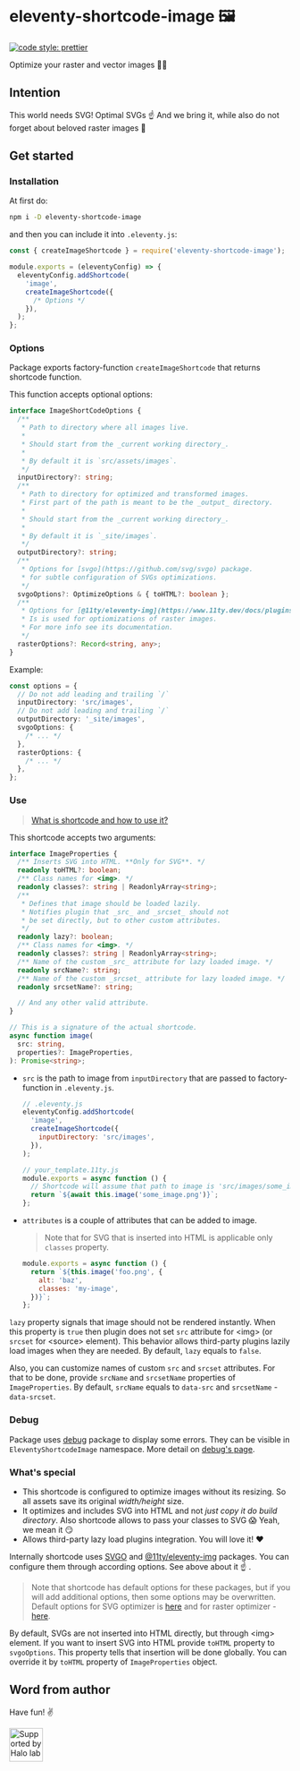 # eleventy-shortcode-image 🖼

[![code style: prettier](https://img.shields.io/badge/code_style-prettier-ff69b4.svg?style=flat-square)](https://github.com/prettier/prettier)

Optimize your raster and vector images 👨‍🎨

## Intention

This world needs SVG! Optimal SVGs ☝️ And we bring it, while also do not forget about beloved raster images 🙂

## Get started

### Installation

At first do:

```sh
npm i -D eleventy-shortcode-image
```

and then you can include it into `.eleventy.js`:

```js
const { createImageShortcode } = require('eleventy-shortcode-image');

module.exports = (eleventyConfig) => {
  eleventyConfig.addShortcode(
    'image',
    createImageShortcode({
      /* Options */
    }),
  );
};
```

### Options

Package exports factory-function `createImageShortcode` that returns shortcode function.

This function accepts optional options:

```ts
interface ImageShortCodeOptions {
  /**
   * Path to directory where all images live.
   *
   * Should start from the _current working directory_.
   *
   * By default it is `src/assets/images`.
   */
  inputDirectory?: string;
  /**
   * Path to directory for optimized and transformed images.
   * First part of the path is meant to be the _output_ directory.
   *
   * Should start from the _current working directory_.
   *
   * By default it is `_site/images`.
   */
  outputDirectory?: string;
  /**
   * Options for [svgo](https://github.com/svg/svgo) package.
   * for subtle configuration of SVGs optimizations.
   */
  svgoOptions?: OptimizeOptions & { toHTML?: boolean };
  /**
   * Options for [@11ty/eleventy-img](https://www.11ty.dev/docs/plugins/image/) package.
   * Is is used for optiomizations of raster images.
   * For more info see its documentation.
   */
  rasterOptions?: Record<string, any>;
}
```

Example:

```ts
const options = {
  // Do not add leading and trailing `/`
  inputDirectory: 'src/images',
  // Do not add leading and trailing `/`
  outputDirectory: '_site/images',
  svgoOptions: {
    /* ... */
  },
  rasterOptions: {
    /* ... */
  },
};
```

### Use

> [What is shortcode and how to use it?](https://www.11ty.dev/docs/shortcodes/)

This shortcode accepts two arguments:

```ts
interface ImageProperties {
  /** Inserts SVG into HTML. **Only for SVG**. */
  readonly toHTML?: boolean;
  /** Class names for <img>. */
  readonly classes?: string | ReadonlyArray<string>;
  /**
   * Defines that image should be loaded lazily.
   * Notifies plugin that _src_ and _srcset_ should not
   * be set directly, but to other custom attributes.
   */
  readonly lazy?: boolean;
  /** Class names for <img>. */
  readonly classes?: string | ReadonlyArray<string>;
  /** Name of the custom _src_ attribute for lazy loaded image. */
  readonly srcName?: string;
  /** Name of the custom _srcset_ attribute for lazy loaded image. */
  readonly srcsetName?: string;

  // And any other valid attribute.
}

// This is a signature of the actual shortcode.
async function image(
  src: string,
  properties?: ImageProperties,
): Promise<string>;
```

- `src` is the path to image from `inputDirectory` that are passed to factory-function in `.eleventy.js`.

  ```js
  // .eleventy.js
  eleventyConfig.addShortcode(
    'image',
    createImageShortcode({
      inputDirectory: 'src/images',
    }),
  );

  // your_template.11ty.js
  module.exports = async function () {
    // Shortcode will assume that path to image is 'src/images/some_image.png'
    return `${await this.image('some_image.png')}`;
  };
  ```

- `attributes` is a couple of attributes that can be added to image.

  > Note that for SVG that is inserted into HTML is applicable only `classes` property.

  ```js
  module.exports = async function () {
    return `${this.image('foo.png', {
      alt: 'baz',
      classes: 'my-image',
    })}`;
  };
  ```

`lazy` property signals that image should not be rendered instantly. When this property is `true` then plugin does not set `src` attribute for \<img> (or `srcset` for \<source> element). This behavior allows third-party plugins lazily load images when they are needed. By default, `lazy` equals to `false`.

Also, you can customize names of custom `src` and `srcset` attributes. For that to be done, provide `srcName` and `srcsetName` properties of `ImageProperties`. By default, `srcName` equals to `data-src` and `srcsetName` - `data-srcset`.

### Debug

Package uses [debug](https://www.npmjs.com/package/debug) package to display some errors. They can be visible in `EleventyShortcodeImage` namespace. More detail on [debug's page](https://github.com/visionmedia/debug).

### What's special

- This shortcode is configured to optimize images without its resizing. So all assets save its original _width/height_ size.
- It optimizes and includes SVG into HTML and not _just copy it do build directory_. Also shortcode allows to pass your classes to SVG 😱 Yeah, we mean it 😏
- Allows third-party lazy load plugins integration. You will love it! ❤️

Internally shortcode uses [SVGO](https://github.com/svg/svgo) and [@11ty/eleventy-img](https://github.com/11ty/eleventy-img) packages. You can configure them through according options. See above about it ☝️ .

> Note that shortcode has default options for these packages, but if you will add additional options, then some options may be overwritten. Default options for SVG optimizer is [here](https://github.com/Halo-Lab/eleventy-shortcode-image/blob/master/src/vector_optimizer_options.ts) and for raster optimizer - [here](https://github.com/Halo-Lab/eleventy-shortcode-image/blob/master/src/raster_optimizer_options.ts).

By default, SVGs are not inserted into HTML directly, but through \<img> element. If you want to insert SVG into HTML provide `toHTML` property to `svgoOptions`. This property tells that insertion will be done globally. You can override it by `toHTML` property of `ImageProperties` object.

## Word from author

Have fun! ✌️

<a href="https://www.halo-lab.com/?utm_source=github">
  <img src="https://dgestran.sirv.com/Images/supported-by-halolab.png" alt="Supported by Halo lab" height="60">
</a>
